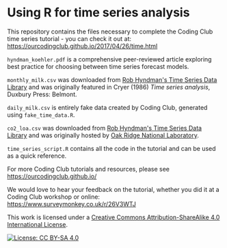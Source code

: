 # Using R for time series analysis

This repository contains the files necessary to complete the Coding Club time series tutorial - you can check it out at:
https://ourcodingclub.github.io/2017/04/26/time.html

`hyndman_koehler.pdf` is a comprehensive peer-reviewed article exploring best practice for choosing between time series forecast models.

`monthly_milk.csv` was downloaded from [Rob Hyndman's Time Series Data Library](https://datamarket.com/data/set/22ox/monthly-milk-production-pounds-per-cow-jan-62-dec-75#!ds=22ox&display=line) and was originally featured in Cryer (1986) _Time series analysis_, Duxbury Press: Belmont.

`daily_milk.csv` is entirely fake data created by Coding Club, generated using `fake_time_data.R`.

`co2_loa.csv` was downloaded from [Rob Hyndman's Time Series Data Library](https://datamarket.com/data/set/22qs/monthly-measurements-of-carbon-dioxide-above-mauna-loa-hawaii-jan-1959-dec-1990-units-parts-per-million-ppm-missing-values-have-been-filled-in-by-linear-interpolation-the-data-were-collected-by-scripps-institute-of-oceanography-la-jolla-california#!ds=22qs&display=line) and was originally hosted by [Oak Ridge National Laboratory](https://daac.ornl.gov/get_data/).

`time_series_script.R` contains all the code in the tutorial and can be used as a quick reference.


For more Coding Club tutorials and resources, please see 
https://ourcodingclub.github.io/

We would love to hear your feedback on the tutorial, whether you did it at a Coding Club workshop or online: 
https://www.surveymonkey.co.uk/r/26V3WTJ

This work is licensed under a [Creative Commons Attribution-ShareAlike 4.0 International License](https://creativecommons.org/licenses/by-sa/4.0/).

[![License: CC BY-SA 4.0](https://licensebuttons.net/l/by-sa/4.0/80x15.png)](https://creativecommons.org/licenses/by-sa/4.0/)

